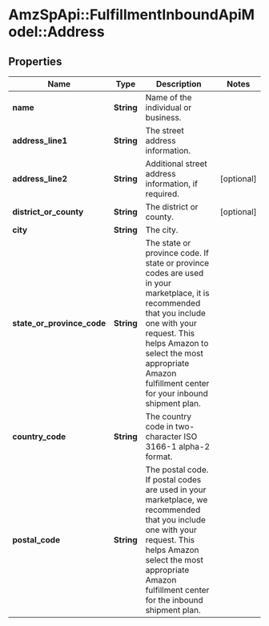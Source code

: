 # AmzSpApi::FulfillmentInboundApiModel::Address

## Properties
Name | Type | Description | Notes
------------ | ------------- | ------------- | -------------
**name** | **String** | Name of the individual or business. | 
**address_line1** | **String** | The street address information. | 
**address_line2** | **String** | Additional street address information, if required. | [optional] 
**district_or_county** | **String** | The district or county. | [optional] 
**city** | **String** | The city. | 
**state_or_province_code** | **String** | The state or province code.  If state or province codes are used in your marketplace, it is recommended that you include one with your request. This helps Amazon to select the most appropriate Amazon fulfillment center for your inbound shipment plan. | 
**country_code** | **String** | The country code in two-character ISO 3166-1 alpha-2 format. | 
**postal_code** | **String** | The postal code.  If postal codes are used in your marketplace, we recommended that you include one with your request. This helps Amazon select the most appropriate Amazon fulfillment center for the inbound shipment plan. | 

